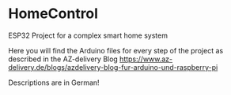 # HomeControl
ESP32 Project for a complex smart home system

Here you will find the Arduino files for every step of the project as described in the AZ-delivery Blog
https://www.az-delivery.de/blogs/azdelivery-blog-fur-arduino-und-raspberry-pi

Descriptions are in German!

